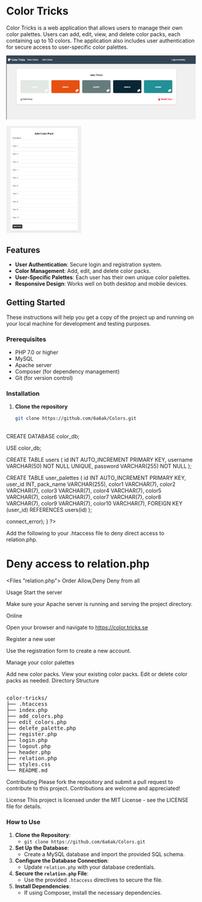 # Color Tricks

Color Tricks is a web application that allows users to manage their own color palettes. Users can add, edit, view, and delete color packs, each containing up to 10 colors. The application also includes user authentication for secure access to user-specific color palettes.

![View ](view.PNG)

<img src="view2.PNG" alt="Logo" width="200" >


## Features

- **User Authentication**: Secure login and registration system.
- **Color Management**: Add, edit, and delete color packs.
- **User-Specific Palettes**: Each user has their own unique color palettes.
- **Responsive Design**: Works well on both desktop and mobile devices.

## Getting Started

These instructions will help you get a copy of the project up and running on your local machine for development and testing purposes.

### Prerequisites

- PHP 7.0 or higher
- MySQL
- Apache server
- Composer (for dependency management)
- Git (for version control)

### Installation

1. **Clone the repository**

   ```sh
   git clone https://github.com/6a6ak/Colors.git
 

CREATE DATABASE color_db;

USE color_db;

CREATE TABLE users (
    id INT AUTO_INCREMENT PRIMARY KEY,
    username VARCHAR(50) NOT NULL UNIQUE,
    password VARCHAR(255) NOT NULL
);

CREATE TABLE user_palettes (
    id INT AUTO_INCREMENT PRIMARY KEY,
    user_id INT,
    pack_name VARCHAR(255),
    color1 VARCHAR(7),
    color2 VARCHAR(7),
    color3 VARCHAR(7),
    color4 VARCHAR(7),
    color5 VARCHAR(7),
    color6 VARCHAR(7),
    color7 VARCHAR(7),
    color8 VARCHAR(7),
    color9 VARCHAR(7),
    color10 VARCHAR(7),
    FOREIGN KEY (user_id) REFERENCES users(id)
);

<?php
define('DB_SERVER', 'localhost');
define('DB_USERNAME', 'your_db_username');
define('DB_PASSWORD', 'your_db_password');
define('DB_NAME', 'color_db');

$mysqli = new mysqli(DB_SERVER, DB_USERNAME, DB_PASSWORD, DB_NAME);

if($mysqli === false){
    die("ERROR: Could not connect. " . $mysqli->connect_error);
}
?>

Add the following to your .htaccess file to deny direct access to relation.php.


# Deny access to relation.php
<Files "relation.php">
    Order Allow,Deny
    Deny from all
</Files>

Usage
Start the server

Make sure your Apache server is running and serving the project directory.

Online 

Open your browser and navigate to https://color.tricks.se

Register a new user

Use the registration form to create a new account.

Manage your color palettes

Add new color packs.
View your existing color packs.
Edit or delete color packs as needed.
Directory Structure
<pre>
   
color-tricks/
├── .htaccess
├── index.php
├── add_colors.php
├── edit_colors.php
├── delete_palette.php
├── register.php
├── login.php
├── logout.php
├── header.php
├── relation.php
├── styles.css
└── README.md
</pre>
Contributing
Please fork the repository and submit a pull request to contribute to this project. Contributions are welcome and appreciated!

License
This project is licensed under the MIT License - see the LICENSE file for details.



### How to Use

1. **Clone the Repository**:
   - `git clone https://github.com/6a6ak/Colors.git`
2. **Set Up the Database**:
   - Create a MySQL database and import the provided SQL schema.
3. **Configure the Database Connection**:
   - Update `relation.php` with your database credentials.
4. **Secure the `relation.php` File**:
   - Use the provided `.htaccess` directives to secure the file.
5. **Install Dependencies**:
   - If using Composer, install the necessary dependencies.

